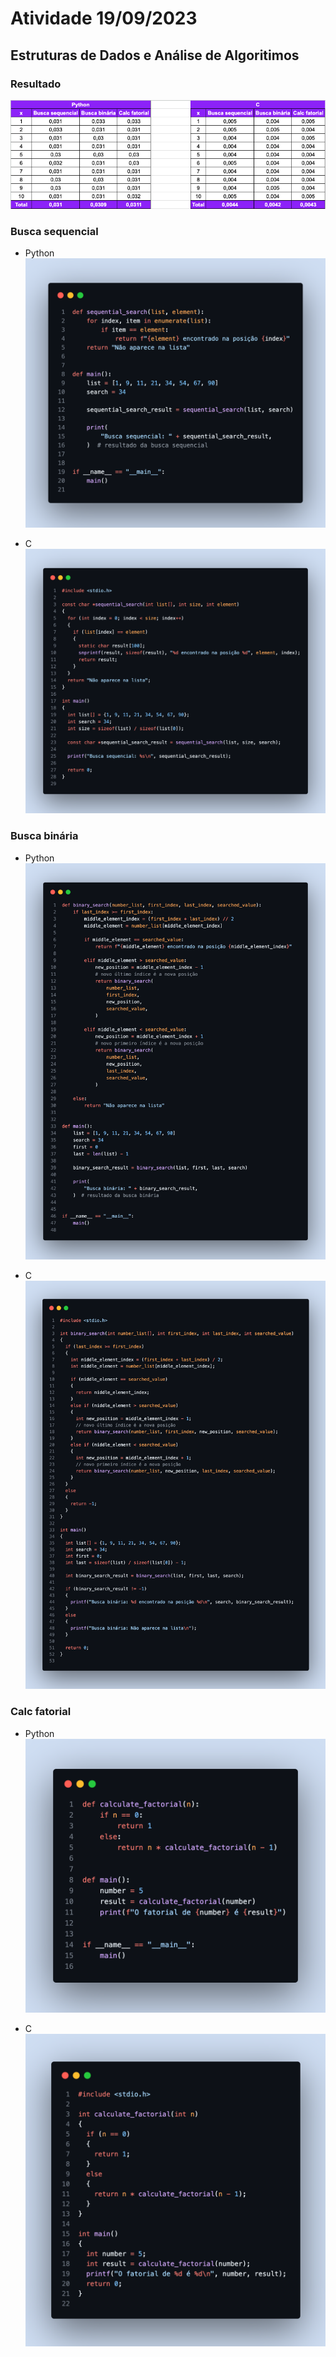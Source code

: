 # Atividade 19/09/2023
## Estruturas de Dados e Análise de Algoritimos

### Resultado
![Tabela de comparação](assets/results.png)

### Busca sequencial
* Python
  ![Código em Python da busca sequencial](assets/python_sequencial_search_code.png)

* C
  ![Código em C da busca sequencial](assets/c_sequencial_search_code.png)

### Busca binária
* Python
  ![Código em Python da busca binária](assets/python_binary_search_code.png)

* C
  ![Código em C da busca binária](assets/c_binary_search_code.png)

### Calc fatorial
* Python
  ![Código em Python de calculo de fatorial](assets/python_calc_factorial_code.png)

* C
  ![Código em C de calculo de fatorial](assets/c_calc_factorial_code.png)
